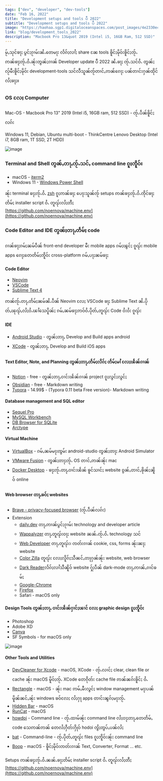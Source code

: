 ```yaml
---
tags: ["dev", "developer", "dev-tools"]
date: "Feb 16, 2022"
title: "Development setups and tools ပီ 2022"
subtitle: "Development setups and tools ပီ 2022"
image: "https://haohaa.sgp1.digitaloceanspaces.com/post_images/4e2330ecb31568cf1a9644a2a4cb55cb-jpeg-8z060-2022"
link: "blog/development_tools_2022"
description: "Macbook Pro 13&quot 2019 (Intel i5, 16GB Ram, 512 SSD)"
---
```


မႂ်ႇသုင်ၶႃႈ ပွင်ႈၵႂၢမ်းၼႆႉတေမႃး လႅၵ်ႈလၢႆႈ share ၼႄ tools ၶိူင်ႈမိုဝ်းၶိူင်ႈၸႂ်ႉ ဢၼ်ၶႃႈၸႂ်ႉဝႆႉၼႂ်းတွၼ်ႈၵၢၼ် Developer update ပီ 2022 ၼႆႉၶႃႈ ၸႂ်ႉသင်ဝႆႉ တွၼ်ႈလႂ်မီးၶိူင်ႈမိုဝ်း development-tools သင်လီသူၼ်ၸႂ်တၢင်ႇဢၼ်ၵေႃႈ ပၼ်တၢင်းႁၼ်ထိုင်လႆႈၶႃႈ။

### OS လႄႈ Computer

Mac-OS - Macbook Pro 13" 2019 (Intel i5, 16GB ram, 512 SSD) - ၸႂ်ႉပဵၼ်ၶိူင်ႈလၵ်း

Windows 11, Debian, Ubuntu multi-boot - ThinkCentre Lenovo Desktop (Intel i7, 8GB ram, 1T SSD, 2T HDD)

![image](https://haohaa.sgp1.digitaloceanspaces.com/post_images/screen-shot-2565-02-16-at-18-56-39-png-q45r6-202)

### Terminal and Shell တွၼ်ႇတႃႇၸႂ်ႉသင်ႇ command line ၵူႈၸိူဝ်း

- macOS - [iterm2](https://iterm2.com/)
- Windows 11 - [Windows Power Shell](https://www.microsoft.com/en-us/p/powershell/9mz1snwt0n5d?activetab=pivot:overviewtab)

ၼႂ်း terminal ၶႃႈၸႂ်ႉဝႆႉ [zsh](https://www.zsh.org/) ၵူႈဢၼ်ၶႃႈ ပေႃးသူၼ်ၸႂ် setups ဢၼ်ၶႃႈၸႂ်ႉဝႆႉၸိုင်ၶႃႈတႅမ်ႈ installer script ဝႆႉ တူၺ်းလႆႈတီႈ [https://github.com/noernova/machine.env](https://github.com/noernova/machine.env)

### Code Editor and IDE တွၼ်ႈတႃႇတႅမ်ႈ code

ၵၢၼ်ၶႃႈၵမ်ႈၼမ်ပဵၼ် front-end developer မီး mobile apps ၵမ်ႈၽွင်ႈ ၵူၺ်း mobile apps ၵေႃႈတေတႅမ်ႈၸိူဝ်း cross-platform ၵမ်ႇပႃႈၼမ်ၶႃႈ

#### Code Editor

- [Neovim](https://neovim.io/)
- [VSCode](https://code.visualstudio.com/)
- [Sublime Text 4](https://www.sublimetext.com/blog/articles/sublime-text-4)

ဢၼ်ၸႂ်ႉတႃႇတႅမ်ႈၼမ်ၼႆႉပဵၼ် Neovim လႄႈ VSCode ၶႃႈ Sublime Text ၼႆႉပိုတ်ႇၽုၺ်ႇလႆႈဝႆႉၽၢႆသေပိူၼ်ႈ ၵမ်ႇၼမ်ၶႃႈဢဝ်ဝႆႉပိုတ်ႇတူၺ်း Code ဝႆးဝႆး ၵူၺ်း

#### IDE

- [Android Studio](https://developer.android.com/studio?gclsrc=ds&gclsrc=ds) - တွၼ်ႈတႃႇ Develop and Build apps android
- [XCode](https://developer.android.com/studio?gclsrc=ds&gclsrc=ds) - တွၼ်ႈတႃႇ Develop and Build iOS apps

#### Text Editor, Note, and Planning တွၼ်ႈတႃႇတႅမ်ႈလိၵ်ႈ တႅမ်ႈမၢႆ လႄႈၽႅၼ်ၵၢၼ်

- [Notion](https://www.notion.so/) - free - တွၼ်ႈတႃႇဝၢင်းၽႅၼ်ၵၢၼ် project ၵူႈလွင်ႈလွင်ႈ
- [Obsidian](https://obsidian.md/) - free - Markdown writing
- [Typora](https://typora.io/) - 14.99$ - (Typora 0.11 beta Free version)- Markdown writing

#### Database management and SQL editor

- [Sequel Pro](https://www.sequelpro.com/)
- [MySQL Workbench](https://www.mysql.com/products/workbench/)
- [DB Browser for SQLite](https://sqlitebrowser.org/)
- [Arctype](https://arctype.com/)

#### Virtual Machine

- [VirtualBox](https://www.virtualbox.org/) - ၵမ်ႇၼမ်မႃးၸွမ်း android-studio တွၼ်ႈတႃႈ Android Simulator
- [VMware Fusion](https://www.vmware.com/products/fusion/fusion-evaluation.html) - တွၼ်ႈတႃႈၸႂ်ႉ OS တၢင်ႇဢၼ်ၼႂ်း mac
- [Docker Desktop](https://www.docker.com/products/docker-desktop) - ၶႃႈၸႂ်ႉတႃႇဝၢင်းၽႅၼ် ၶူင်သၢင်ႈ website ၵွၼ်ႇတၢင်ႇၶိုၼ်ႈၼိူဝ် online

#### Web browser တႃႇၶဝ်ႈ websites

- [Brave - privacy-focused browser](https://brave.com/) (ၸႂ်ႉပဵၼ်လၵ်း)
- Extension
  - [daily.dev](https://chrome.google.com/webstore/detail/dailydev-the-homepage-dev/jlmpjdjjbgclbocgajdjefcidcncaied) တႃႇဢၢၼ်ပွင်ႈၵႂၢမ်း technology and developer article
  - [Wappalyzer](https://chrome.google.com/webstore/detail/wappalyzer-technology-pro/gppongmhjkpfnbhagpmjfkannfbllamg) တႃႇတူၺ်းဝႃႈ website ၼၼ်ႉၸႂ်ႉဝႆႉ technology သင်
  - [Web Developer](https://chrome.google.com/webstore/detail/web-developer/bfbameneiokkgbdmiekhjnmfkcnldhhm) တႃႇတူၺ်း၊ ၸတ်းၵၢၼ် cookie, css, forms ၼႂ်းၼႃႈ website
  - [Color Zilla](https://chrome.google.com/webstore/detail/colorzilla/bhlhnicpbhignbdhedgjhgdocnmhomnp) တူၺ်း လႄႈလိူၵ်ႈသီၼင်ႇတႃႁၼ်ၼႂ်း website, web browser
  - [Dark Reader](https://chrome.google.com/webstore/detail/dark-reader/eimadpbcbfnmbkopoojfekhnkhdbieeh)လႅၵ်ႈလၢႆသီၼိူဝ် website ႁႂ်ႈပဵၼ် dark-mode တႃႇဢၢၼ်ႇၵၢင်ၶမ်ႈ
  - [Google-Chrome](https://www.google.com/chrome/?brand=BNSD&gclsrc=ds&gclsrc=ds)
  - [Firefox](https://www.mozilla.org/en-US/firefox/new/)
  - Safari - macOS only

#### Design Tools တွၼ်ႈတႃႇ ဝၢင်းၽႅၼ်ႁၢင်ႈၽၢင် လႄႈ graphic design ၵူႈၸိူဝ်း

- Photoshop
- Adobe XD
- [Canva](https://www.canva.com/)
- SF Symbols - for macOS only

![image](https://haohaa.sgp1.digitaloceanspaces.com/post_images/screen-shot-2565-02-16-at-18-58-32-png-fiy4e-202)

#### Other Tools and Utilities

- [DevCleaner for Xcode](https://apps.apple.com/us/app/devcleaner-for-xcode/id1388020431?mt=12) - macOS, XCode - ၸႂ်ႉလၢင်ႈ clear, clean file or cache ၼႂ်း macOS မိူဝ်ႈၸႂ်ႉ XCode တေၵိုတ်း cache file ဢၼ်ၼၵ်းၶိူင်ႈ ဝႆႉ
- [Rectangle](https://rectangleapp.com/) - macOS - ၼႂ်း mac ဢမ်ႇမီးလွင်ႈ window management မႃးပၼ်မိူၼ်ၼင်ႇၼႂ်း windows ၶဝ်လႄႈ လႆႈႁႃ apps တၢင်းၼွၵ်ႈမႃးၸႂ်ႉ
- [Hidden Bar](https://apps.apple.com/us/app/hidden-bar/id1452453066?mt=12) - macOS
- [RunCat](https://apps.apple.com/us/app/runcat/id1429033973?mt=12) - macOS
- [howdoi](https://github.com/gleitz/howdoi) - Command line - ၸႂ်ႉထၢမ်ၼႂ်း command line လႆႈဝႃႈတႃႇတေတႅမ်ႇ code သေဢၼ်ဢၼ် တေလႆႈႁဵတ်းႁိုဝ် hodoi ၸွႆႈတွပ်ႇပၼ်လႆႈ
- [bat](https://github.com/sharkdp/bat) - Command-line - ၸႂ်ႉပိုတ်ႇတူၺ်း files ၵူႈၸိူဝ်းၼႂ်း command line
- [Boop](https://apps.apple.com/us/app/boop/id1518425043?mt=12) - macOS - ၶိူင်ႈမိုဝ်းၸတ်းၵၢၼ် Text, Converter, Format … etc.

Setups ဢၼ်ၶႃႈၸႂ်ႉဝႆႉၼၼ်ႉၶႃႈတႅမ်ႈ installer script ဝႆႉ တူၺ်းလႆႈတီႈ [https://github.com/noernova/machine.env](https://github.com/noernova/machine.env)
